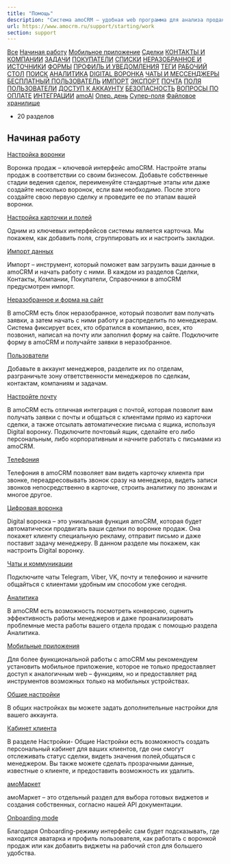 ```yaml
---
title: "Помощь"
description: "Система amoCRM – удобная web программа для анализа продаж, доступная в режиме online из любой точки мира! Подробности узнавайте по указанным на сайте телефонам в Москве."
url: https://www.amocrm.ru/support/starting/work
section: support
---
```


[Все](/support/)
[Начиная работу](/support/starting_work/)
[Мобильное приложение](/support/mobile_apps/)
[Сделки](/support/leads/)
[КОНТАКТЫ И КОМПАНИИ](/support/contacts_company/)
[ЗАДАЧИ](/support/tasks/)
[ПОКУПАТЕЛИ](/support/customers/)
[СПИСКИ](/support/lists/)
[НЕРАЗОБРАННОЕ И ИСТОЧНИКИ](/support/incoming_leads/)
[ФОРМЫ](/support/forms/)
[ПРОФИЛЬ И УВЕДОМЛЕНИЯ](/support/profile_notifications/)
[ТЕГИ](/support/tags/)
[РАБОЧИЙ СТОЛ](/support/desktop/)
[ПОИСК](/support/search/)
[АНАЛИТИКА](/support/analytics/)
[DIGITAL ВОРОНКА](/support/digitalpipeline/)
[ЧАТЫ И МЕССЕНДЖЕРЫ](/support/communications/)
[БЕСПЛАТНЫЙ ПОЛЬЗОВАТЕЛЬ](/support/free_user/)
[ИМПОРТ](/support/import/)
[ЭКСПОРТ](/support/export/)
[ПОЧТА](/support/email/)
[ПОЛЯ](/support/field/)
[ПОЛЬЗОВАТЕЛИ](/support/user/)
[ДОСТУП К АККАУНТУ](/support/account/)
[БЕЗОПАСНОСТЬ](/support/security/)
[ВОПРОСЫ ПО ОПЛАТЕ](/support/buy/)
[ИНТЕГРАЦИИ](/support/widgets/)
[amoAI](/support/amoai/)
[Опер. день](/support/operday/)
[Супер-поля](/support/superfield/)
[Файловое хранилище](/support/vaultfile/)
+ 20 разделов

## Начиная работу

[Настройка воронки](/support/starting_work/pipeline/)

Воронка продаж – ключевой интерфейс amoCRM. Настройте этапы продаж в соответствии со своим бизнесом. Добавьте собственные стадии ведения сделок, переименуйте стандартные этапы или даже создайте несколько воронок, если вам необходимо. После этого создайте свою первую сделку и проведите ее по этапам вашей воронки.

[Настройка карточки и полей](/support/starting_work/cards/)

Одним из ключевых интерфейсов системы является карточка. Мы покажем, как добавить поля, сгруппировать их и настроить закладки.

[Импорт данных](/support/starting_work/data_import/)

Импорт – инструмент, который поможет вам загрузить ваши данные в amoCRM и начать работу с ними. В каждом из разделов Сделки, Контакты, Компании, Покупатели, Справочники в amoCRM предусмотрен импорт.

[Неразобранное и форма на сайт](/support/starting_work/forms/)

В amoCRM есть блок неразобранное, который позволит вам получать заявки, а затем начать с ними работу и распределить по менеджерам. Система фиксирует всех, кто обратился в компанию, всех, кто позвонил, написал на почту или заполнил форму на сайте. Подключите форму в amoCRM и получайте заявки в неразобранное.

[Пользователи](/support/starting_work/users/)

Добавьте в аккаунт менеджеров, разделите их по отделам, разграничьте зону ответственности менеджеров по сделкам, контактам, компаниям и задачам.

[Настройте почту](/support/starting_work/mail/)

В amoCRM есть отличная интеграция с почтой, которая позволит вам получать заявки с почты и общаться с клиентами прямо из карточки сделки, а также отсылать автоматические письма с ящика, используя Digital воронку. Подключите почтовый ящик, сделайте его либо персональным, либо корпоративным и начните работать с письмами из amoCRM.

[Телефония](/support/starting_work/phones/)

Телефония в amoCRM позволяет вам видеть карточку клиента при звонке, переадресовывать звонок сразу на менеджера, видеть записи звонков непосредственно в карточке, строить аналитику по звонкам и многое другое.

[Цифровая воронка](/support/starting_work/digital_pipeline/)

Digital воронка – это уникальная функция amoCRM, которая будет автоматически продвигать ваши сделки по воронке продаж. Она покажет клиенту специальную рекламу, отправит письмо и даже поставит задачу менеджеру. В данном разделе мы покажем, как настроить Digital воронку.

[Чаты и коммуникации](/support/starting_work/chats/)

Подключите чаты Telegram, Viber, VK, почту и телефонию и начните общайться с клиентами удобным им способом уже сегодня.

[Аналитика](/support/starting_work/analytics/)

В amoCRM есть возможность посмотреть конверсию, оценить эффективность работы менеджеров и даже проанализировать проблемные места работы вашего отдела продаж с помощью раздела Аналитика.

[Мобильные приложения](/support/starting_work/mobile/)

Для более функциональной работы с amoCRM мы рекомендуем установить мобильное приложение, которое не только предоставляет доступ к аналогичным web – функциям, но и предоставляет ряд инструментов возможных только на мобильных устройствах.

[Общие настройки](/support/starting_work/main_settings/)

В общих настройках вы можете задать дополнительные настройки для вашего аккаунта.

[Кабинет клиента](/support/starting_work/clients_account/)

В разделе Настройки- Общие Настройки есть возможность создать персональный кабинет для ваших клиентов, где они смогут отслеживать статус сделки, видеть значения полей,общаться с менеджером. Вы также можете сделать прозрачными данные, известные о клиенте, и предоставить возможность их удалить.

[амоМаркет](/support/starting_work/amomarket/)

амоМаркет – это отдельный раздел для выбора готовых виджетов и создания собственных, согласно нашей API документации.

[Onboarding mode](/support/starting_work/onboarding/)

Благодаря Onboarding-режиму интерфейс сам будет подсказывать, где находится аватарка и профиль пользователя, как работать с воронкой продаж или как добавить виджеты на рабочий стол для большего удобства.